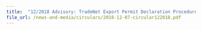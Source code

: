 ```yaml
---
title: 	"12/2018 Advisory: TradeNet Export Permit Declaration Procedure for Goods Claiming Preferential Tariff Treatment"
file_url: /news-and-media/circulars/2018-12-07-circular122018.pdf
---
```

